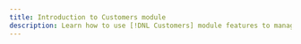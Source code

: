 ```yaml
---
title: Introduction to Customers module
description: Learn how to use [!DNL Customers] module features to manage customers in your store.
---
```


